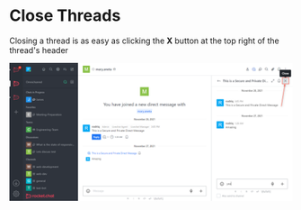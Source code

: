 # Close Threads

Closing a thread is as easy as clicking the **X** button at the top right of the thread's header

![](<../../../../.gitbook/assets/image (660).png>)
